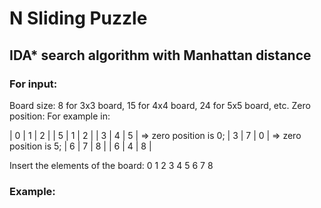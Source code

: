 # N Sliding Puzzle
## IDA* search algorithm with Manhattan distance

### For input:
Board size: 8 for 3x3 board, 15 for 4x4 board, 24 for 5x5 board, etc.
Zero position: 
For example in:
                       
| 0 | 1 | 2 |                           | 5 | 1 | 2 |
| 3 | 4 | 5 |  => zero position is 0;   | 3 | 7 | 0 |  => zero position is 5;
| 6 | 7 | 8 |                           | 6 | 4 | 8 |
       
Insert the elements of the board:
0 1 2
3 4 5
6 7 8

### Example:

